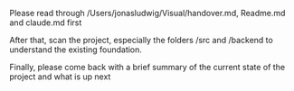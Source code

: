 Please read through /Users/jonasludwig/Visual/handover.md, Readme.md and claude.md first

After that, scan the project, especially the folders /src and /backend to understand the existing foundation.

Finally, please come back with a brief summary of the current state of the project and what is up next